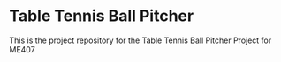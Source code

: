 # Table Tennis Ball Pitcher
This is the project repository for the Table Tennis Ball Pitcher Project for ME407
